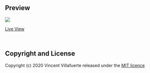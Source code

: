 
## Preview
<img src="https://user-images.githubusercontent.com/73097560/102230913-61facc00-3f28-11eb-91cc-ff240f23e049.png">

<a href="https://vinzvinci98.github.io/">Live View</a>

<br />

## Copyright and License
Copyright (c) 2020 Vincent Villafuerte released under the <a href="https://github.com/vinzvinci98/vinzvinci98.github.io/blob/master/LICENSE">MIT licence</a>
